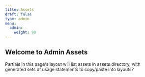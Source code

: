 ```yaml
---
title: Assets
draft: false
type: admin
menu:
  admin:
    weight: 90
---
```

## Welcome to Admin Assets

Partials in this page's layout will list assets in assets directory, with generated sets of usage statements to copy/paste into layouts?   
